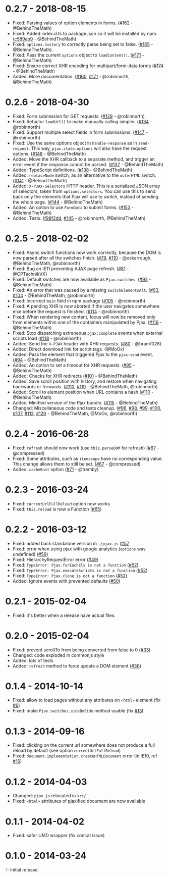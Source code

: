 # 0.2.7 - 2018-08-15

- Fixed: Parsing values of option elements in forms.
  ([#162](https://github.com/MoOx/pjax/pull/162) - @BehindTheMath)
- Fixed: Added index.d.ts to package.json so it will be installed by npm.
  ([c589ab9](https://github.com/MoOx/pjax/commit/c589ab9c25bee6161bf3e557eaca44e51c14fb89) - @BehindTheMath)
- Fixed: `options.history` to correctly parse being set to false.
  ([#165](https://github.com/MoOx/pjax/pull/165) - @BehindTheMath).
- Fixed: Pass the current `options` object to `loadContent()`.
  ([#171](https://github.com/MoOx/pjax/pull/171) - @BehindTheMath)
- Fixed: Ensure correct XHR encoding for multipart/form-data forms
  ([#174](https://github.com/MoOx/pjax/pull/174) - @BehindTheMath)
- Added: More documentation.
  ([#160](https://github.com/MoOx/pjax/pull/160), [#171](https://github.com/MoOx/pjax/pull/171) - @robinnorth, @BehindTheMath)

# 0.2.6 - 2018-04-30

- Fixed: Form submission for GET requests.
  ([#129](https://github.com/MoOx/pjax/pull/129) - @robinnorth)
- Fixed: Refactor `loadUrl()` to make manually calling simpler.
  ([#134](https://github.com/MoOx/pjax/pull/134) - @robinnorth)
- Fixed: Support multiple select fields in form submissions.
  ([#147](https://github.com/MoOx/pjax/pull/147) - @robinnorth)
- Fixed: Use the same options object in `handle-response` as in `send-request`. This way, `pjax.state.options` will also have the request options.
  ([#148](https://github.com/MoOx/pjax/pull/148) - @BehindTheMath)
- Added: Move the XHR callback to a separate method, and trigger an error event if the response cannot be parsed.
  ([#137](https://github.com/MoOx/pjax/pull/137) - @BehindTheMath)
- Added: TypeScript definitions.
  ([#138](https://github.com/MoOx/pjax/pull/138) - @BehindTheMath)
- Added: `replaceNode` switch, as an alternative to the `outerHTML` switch.
  ([#141](https://github.com/MoOx/pjax/pull/141) - @BehindTheMath)
- Added: `X-PJAX-Selectors` HTTP header. This is a serialized JSON array of selectors, taken from `options.selectors`. You can use this to send back only the elements that Pjax will use to switch, instead of sending the whole page.
  ([#144](https://github.com/MoOx/pjax/pull/144) - @BehindTheMath)
- Added: An option to use `FormData` to submit forms.
  ([#153](https://github.com/MoOx/pjax/pull/153) - @BehindTheMath)
- Added: Tests.
  ([f98f2dd](https://github.com/MoOx/pjax/commit/f98f2dd63b48113ff91b6bd8808257bfc723ef6b), [#145](https://github.com/MoOx/pjax/pull/145) - @robinnorth, @BehindTheMath)

# 0.2.5 - 2018-02-02

- Fixed: Async switch functions now work correctly, because the DOM is now parsed after all the switches finish.
  ([#79](https://github.com/MoOx/pjax/pull/79), [#110](https://github.com/MoOx/pjax/pull/110) - @oskarrough, @BehindTheMath, @robinnorth)
- Fixed: Bug on IE11 preventing AJAX page refresh.
  ([#81](https://github.com/MoOx/pjax/pull/81) - @CPTechnikVX)
- Fixed: Default switches are now available as `Pjax.switches`.
  ([#92](https://github.com/MoOx/pjax/pull/92) - @BehindTheMath)
- Fixed: An error that was caused by a missing `switchElementsAlt`.
  ([#93](https://github.com/MoOx/pjax/pull/93), [#104](https://github.com/MoOx/pjax/pull/104) - @BehindTheMath, @robinnorth)
- Fixed: Incorrect `main` field in npm package
  ([#105](https://github.com/MoOx/pjax/pull/105) - @robinnorth)
- Fixed: A pending XHR is now aborted if the user navigates somewhere else before the request is finished.
  ([#114](https://github.com/MoOx/pjax/pull/114) - @robinnorth)
- Fixed: When rendering new content, focus will now be removed only from elements within one of the containers manipulated by Pjax.
  ([#116](https://github.com/MoOx/pjax/pull/116) - @BehindTheMath)
- Fixed: Stop dispatching extraneous `pjax:complete` events when external scripts load
  ([#118](https://github.com/MoOx/pjax/pull/118) - @robinnorth)
- Added: Send the `X-PJAX` header with XHR requests.
  ([#80](https://github.com/MoOx/pjax/pull/80) - @bram1028)
- Added: Direct download link for script tags. (@MoOx)
- Added: Pass the element that triggered Pjax to the `pjax:send` event.
  ([#94](https://github.com/MoOx/pjax/pull/94) - @BehindTheMath)
- Added: An option to set a timeout for XHR requests.
  ([#95](https://github.com/MoOx/pjax/pull/95) - @BehindTheMath)
- Added: Checks for XHR redirects
  ([#101](https://github.com/MoOx/pjax/pull/101) - @BehindTheMath)
- Added: Save scroll position with history, and restore when navigating backwards or forwards.
  ([#110](https://github.com/MoOx/pjax/pull/110), [#119](https://github.com/MoOx/pjax/pull/119) - @BehindTheMath, @robinnorth)
- Added: Scroll to element position when URL contains a hash
  ([#110](https://github.com/MoOx/pjax/pull/110) - @BehindTheMath)
- Added: Minified version of the Pjax bundle.
  ([#115](https://github.com/MoOx/pjax/pull/115) - @BehindTheMath)
- Changed: Miscellaneous code and tests cleanup.
  ([#96](https://github.com/MoOx/pjax/pull/96), [#98](https://github.com/MoOx/pjax/pull/98), [#99](https://github.com/MoOx/pjax/pull/99), [#100](https://github.com/MoOx/pjax/pull/1070), [#107](https://github.com/MoOx/pjax/pull/107), [#113](https://github.com/MoOx/pjax/pull/113), [#120](https://github.com/MoOx/pjax/pull/120) - @BehindTheMath, @MoOx, @robinnorth)

# 0.2.4 - 2016-06-28

- Fixed: ``refresh`` should now work (use `this.parseDOM` for refresh)
  ([#67](https://github.com/MoOx/pjax/pull/67) - @compressed)
- Fixed: Some attributes, such as `itemscope` have no corresponding value.
  This change allows them to still be set.
  ([#67](https://github.com/MoOx/pjax/pull/67) - @compressed)
- Added: ``cacheBust`` option
  ([#71](https://github.com/MoOx/pjax/pull/71) - @tremby)

# 0.2.3 - 2016-03-24

- Fixed: ``currentUrlFullReload`` option now works
- Fixed: ``this.reload`` is now a Function
  ([#65](https://github.com/MoOx/pjax/issues/65))

# 0.2.2 - 2016-03-12

- Fixed: added back standalone version in `./pjax.js`
([#57](https://github.com/MoOx/pjax/issues/57)
- Fixed: error when using pjax with google analytics (``options`` was undefined)
([#59](https://github.com/MoOx/pjax/pull/59))
- Fixed: HierarchyRequestError error
([#49](https://github.com/MoOx/pjax/pull/49))
- Fixed: ``TypeError: Pjax.forEachEls is not a function``
([#52](https://github.com/MoOx/pjax/pull/52))
- Fixed: ``TypeError: Pjax.executeScripts is not a function``
([#52](https://github.com/MoOx/pjax/pull/52))
- Fixed: ``TypeError: Pjax.clone is not a function``
([#52](https://github.com/MoOx/pjax/pull/52))
- Added: Ignore events with prevented defaults
([#50](https://github.com/MoOx/pjax/pull/50))

# 0.2.1 - 2015-02-04

- Fixed: it's better when a release have actual files.

# 0.2.0 - 2015-02-04

- Fixed: prevent scrollTo from being converted from false to 0 ([#33](https://github.com/MoOx/pjax/pull/33))
- Changed: code exploded in commonjs style
- Added: lots of tests
- Added: `refresh` method to force update a DOM element ([#36](https://github.com/MoOx/pjax/pull/36))

# 0.1.4 - 2014-10-14

- Fixed: allow to load pages without any attributes on `<html>` element (fix [#6](https://github.com/MoOx/pjax/issues/6))
- Fixed: make `Pjax.switches.sideBySide` method usable (fix [#13](https://github.com/MoOx/pjax/issues/13))

# 0.1.3 - 2014-09-16

- Fixed: clicking on the current url somewhere does not produce a full reload by default (see option `currentUrlFullReload`)
- Fixed: `document.implementation.createHTMLDocument` error (in IE10, ref [#16](https://github.com/MoOx/pjax/pull/16))

# 0.1.2 - 2014-04-03

- Changed: `pjax.js` relocated in `src/`
- Fixed: `<html>` attributes of pjaxified document are now available

# 0.1.1 - 2014-04-02

- Fixed: safer UMD wrapper (fix concat issue)

# 0.1.0 - 2014-03-24

✨ Initial release
